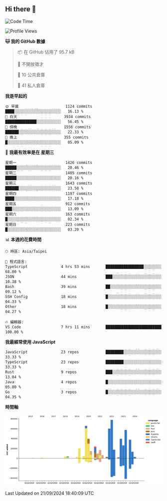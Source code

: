 ## Hi there 👋

<!--START_SECTION:waka-->
![Code Time](http://img.shields.io/badge/Code%20Time-20%20hrs%2046%20mins-blue)

![Profile Views](http://img.shields.io/badge/%E5%80%8B%E4%BA%BA%E9%A0%81%E9%9D%A2%E7%80%8F%E8%A6%BD%E6%AC%A1%E6%95%B8-5-blue)

**🐱 我的 GitHub 數據** 

> 📦 在 GitHub 佔用了 95.7 kB 
 > 
> 🚫 不開放徵才
 > 
> 📜 10 公共倉庫 
 > 
> 🔑 41 私人倉庫 
 > 
**我是早起的** 

```text
🌞 早晨                     1124 commits        ████░░░░░░░░░░░░░░░░░░░░░   16.13 % 
🌆 白天                     3934 commits        ██████████████░░░░░░░░░░░   56.45 % 
🌃 傍晚                     1556 commits        ██████░░░░░░░░░░░░░░░░░░░   22.33 % 
🌙 晚上                     355 commits         █░░░░░░░░░░░░░░░░░░░░░░░░   05.09 % 
```
📅 **我最有效率是在 星期三** 

```text
星期一                      1426 commits        █████░░░░░░░░░░░░░░░░░░░░   20.46 % 
星期二                      1405 commits        █████░░░░░░░░░░░░░░░░░░░░   20.16 % 
星期三                      1643 commits        ██████░░░░░░░░░░░░░░░░░░░   23.58 % 
星期四                      1197 commits        ████░░░░░░░░░░░░░░░░░░░░░   17.18 % 
星期五                      912 commits         ███░░░░░░░░░░░░░░░░░░░░░░   13.09 % 
星期六                      163 commits         █░░░░░░░░░░░░░░░░░░░░░░░░   02.34 % 
星期日                      223 commits         █░░░░░░░░░░░░░░░░░░░░░░░░   03.20 % 
```


📊 **本週的花費時間** 

```text
🕑︎ 時區: Asia/Taipei

💬 程式語言: 
TypeScript               4 hrs 53 mins       █████████████████░░░░░░░░   68.00 % 
JSON                     44 mins             ███░░░░░░░░░░░░░░░░░░░░░░   10.38 % 
Bash                     39 mins             ██░░░░░░░░░░░░░░░░░░░░░░░   09.12 % 
SSH Config               18 mins             █░░░░░░░░░░░░░░░░░░░░░░░░   04.33 % 
Other                    18 mins             █░░░░░░░░░░░░░░░░░░░░░░░░   04.27 % 

🔥 編輯器: 
VS Code                  7 hrs 11 mins       █████████████████████████   100.00 % 
```

**我最經常使用 JavaScript** 

```text
JavaScript               23 repos            ████████░░░░░░░░░░░░░░░░░   33.33 % 
TypeScript               23 repos            ████████░░░░░░░░░░░░░░░░░   33.33 % 
Rust                     9 repos             ███░░░░░░░░░░░░░░░░░░░░░░   13.04 % 
Java                     4 repos             █░░░░░░░░░░░░░░░░░░░░░░░░   05.80 % 
Go                       3 repos             █░░░░░░░░░░░░░░░░░░░░░░░░   04.35 % 
```



**時間軸**

![Lines of Code chart](https://raw.githubusercontent.com/jos61404/jos61404/main/assets/bar_graph.png)


 Last Updated on 21/09/2024 18:40:09 UTC
<!--END_SECTION:waka-->



<!--
**jos61404/jos61404** is a ✨ _special_ ✨ repository because its `README.md` (this file) appears on your GitHub profile.

Here are some ideas to get you started:

- 🔭 I’m currently working on ...
- 🌱 I’m currently learning ...
- 👯 I’m looking to collaborate on ...
- 🤔 I’m looking for help with ...
- 💬 Ask me about ...
- 📫 How to reach me: ...
- 😄 Pronouns: ...
- ⚡ Fun fact: ...
-->
